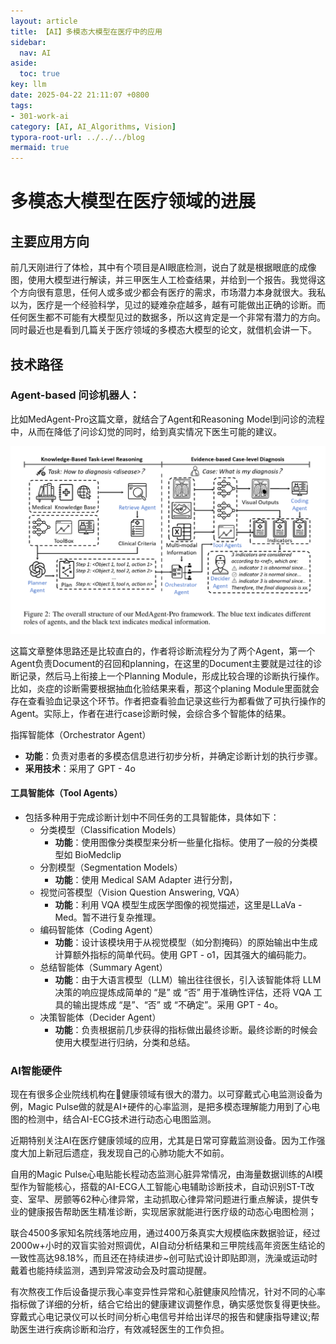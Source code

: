 ```yaml
---
layout: article
title: 【AI】多模态大模型在医疗中的应用
sidebar:
  nav: AI
aside:
  toc: true
key: llm
date: 2025-04-22 21:11:07 +0800
tags:
- 301-work-ai
category: [AI, AI_Algorithms, Vision]
typora-root-url: ../../../blog
mermaid: true
---
```


# 多模态大模型在医疗领域的进展

## 主要应用方向

前几天刚进行了体检，其中有个项目是AI眼底检测，说白了就是根据眼底的成像图，使用大模型进行解读，并三甲医生人工检查结果，并给到一个报告。我觉得这个方向很有意思，任何人或多或少都会有医疗的需求，市场潜力本身就很大。我私以为，医疗是一个经验科学，见过的疑难杂症越多，越有可能做出正确的诊断。而任何医生都不可能有大模型见过的数据多，所以这肯定是一个非常有潜力的方向。同时最近也是看到几篇关于医疗领域的多模态大模型的论文，就借机会讲一下。

## 技术路径

### Agent-based 问诊机器人：

比如MedAgent-Pro这篇文章，就结合了Agent和Reasoning Model到问诊的流程中，从而在降低了问诊幻觉的同时，给到真实情况下医生可能的建议。

![image-20250422225638386](/assets/images/image-20250422225638386.png)

这篇文章整体思路还是比较直白的，作者将诊断流程分为了两个Agent，第一个Agent负责Document的召回和planning，在这里的Document主要就是过往的诊断记录，然后马上衔接上一个Planning Module，形成比较合理的诊断执行操作。比如，炎症的诊断需要根据抽血化验结果来看，那这个planing Module里面就会存在查看验血记录这个环节。作者把查看验血记录这些行为都看做了可执行操作的Agent。实际上，作者在进行case诊断时候，会综合多个智能体的结果。

指挥智能体（Orchestrator Agent）

- **功能**：负责对患者的多模态信息进行初步分析，并确定诊断计划的执行步骤。
- **采用技术**：采用了 GPT - 4o 

#### 工具智能体（Tool Agents）

- 包括多种用于完成诊断计划中不同任务的工具智能体，具体如下：
  - 分类模型（Classification Models）
    - **功能**：使用图像分类模型来分析一些量化指标。使用了一般的分类模型如 BioMedclip
  - 分割模型（Segmentation Models）
    - **功能**：使用 Medical SAM Adapter 进行分割，
  - 视觉问答模型（Vision Question Answering, VQA）
    - **功能**：利用 VQA 模型生成医学图像的视觉描述，这里是LLaVa - Med。暂不进行复杂推理。
  - 编码智能体（Coding Agent）
    - **功能**：设计该模块用于从视觉模型（如分割掩码）的原始输出中生成计算额外指标的简单代码。使用 GPT - o1，因其强大的编码能力。
  - 总结智能体（Summary Agent）
    - **功能**：由于大语言模型（LLM）输出往往很长，引入该智能体将 LLM 决策的响应提炼成简单的 “是” 或 “否” 用于准确性评估，还将 VQA 工具的输出提炼成 “是”、“否” 或 “不确定”。采用 GPT - 4o。
  - 决策智能体（Decider Agent）
    - **功能**：负责根据前几步获得的指标做出最终诊断。最终诊断的时候会使用大模型进行归纳，分类和总结。

### AI智能硬件

现在有很多企业院线机构在🏥健康领域有很大的潜力。以可穿戴式心电监测设备为例，Magic Pulse做的就是AI+硬件的心率监测，是把多模态理解能力用到了心电图的检测中，结合AI-ECG技术进行动态心电图监测。

近期特别关注AI在医疗健康领域的应用，尤其是日常可穿戴监测设备。因为工作强度大加上新冠后遗症，我发现自己的心肺功能大不如前。

自用的Magic Pulse心电贴能长程动态监测心脏异常情况，由海量数据训练的AI模型作为智能核心，搭载的AI-ECG人工智能心电辅助诊断技术，自动识别ST-T改变、室早、房颤等62种心律异常，主动抓取心律异常问题进行重点解读，提供专业的健康报告帮助医生精准诊断，实现居家就能进行医疗级的动态心电图检测；

联合4500多家知名院线落地应用，通过400万条真实大规模临床数据验证，经过2000w+小时的双盲实验对照调优，AI自动分析结果和三甲院线高年资医生结论的一致性高达98.18%，而且还在持续进步~创可贴式设计即贴即测，洗澡或运动时戴着也能持续监测，遇到异常波动会及时震动提醒。

有次熬夜工作后设备提示我心率变异性异常和心脏健康风险情况，针对不同的心率指标做了详细的分析，结合它给出的健康建议调整作息，确实感觉恢复得更快些。穿戴式心电记录仪可以长时间分析心电信号并给出详尽的报告和健康指导建议;帮助医生进行疾病诊断和治疗，有效减轻医生的工作负担。





